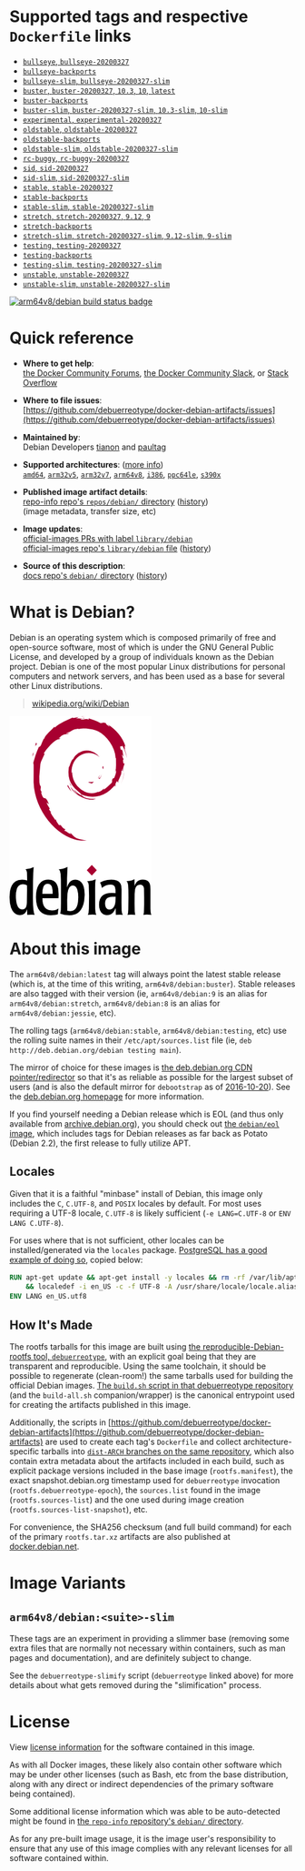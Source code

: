 <!--

********************************************************************************

WARNING:

    DO NOT EDIT "debian/README.md"

    IT IS AUTO-GENERATED

    (from the other files in "debian/" combined with a set of templates)

********************************************************************************

-->

# Supported tags and respective `Dockerfile` links

-	[`bullseye`, `bullseye-20200327`](https://github.com/debuerreotype/docker-debian-artifacts/blob/ac45438089d08df0f7961e963166344a4129665c/bullseye/Dockerfile)
-	[`bullseye-backports`](https://github.com/debuerreotype/docker-debian-artifacts/blob/ac45438089d08df0f7961e963166344a4129665c/bullseye/backports/Dockerfile)
-	[`bullseye-slim`, `bullseye-20200327-slim`](https://github.com/debuerreotype/docker-debian-artifacts/blob/ac45438089d08df0f7961e963166344a4129665c/bullseye/slim/Dockerfile)
-	[`buster`, `buster-20200327`, `10.3`, `10`, `latest`](https://github.com/debuerreotype/docker-debian-artifacts/blob/ac45438089d08df0f7961e963166344a4129665c/buster/Dockerfile)
-	[`buster-backports`](https://github.com/debuerreotype/docker-debian-artifacts/blob/ac45438089d08df0f7961e963166344a4129665c/buster/backports/Dockerfile)
-	[`buster-slim`, `buster-20200327-slim`, `10.3-slim`, `10-slim`](https://github.com/debuerreotype/docker-debian-artifacts/blob/ac45438089d08df0f7961e963166344a4129665c/buster/slim/Dockerfile)
-	[`experimental`, `experimental-20200327`](https://github.com/debuerreotype/docker-debian-artifacts/blob/ac45438089d08df0f7961e963166344a4129665c/experimental/Dockerfile)
-	[`oldstable`, `oldstable-20200327`](https://github.com/debuerreotype/docker-debian-artifacts/blob/ac45438089d08df0f7961e963166344a4129665c/oldstable/Dockerfile)
-	[`oldstable-backports`](https://github.com/debuerreotype/docker-debian-artifacts/blob/ac45438089d08df0f7961e963166344a4129665c/oldstable/backports/Dockerfile)
-	[`oldstable-slim`, `oldstable-20200327-slim`](https://github.com/debuerreotype/docker-debian-artifacts/blob/ac45438089d08df0f7961e963166344a4129665c/oldstable/slim/Dockerfile)
-	[`rc-buggy`, `rc-buggy-20200327`](https://github.com/debuerreotype/docker-debian-artifacts/blob/ac45438089d08df0f7961e963166344a4129665c/rc-buggy/Dockerfile)
-	[`sid`, `sid-20200327`](https://github.com/debuerreotype/docker-debian-artifacts/blob/ac45438089d08df0f7961e963166344a4129665c/sid/Dockerfile)
-	[`sid-slim`, `sid-20200327-slim`](https://github.com/debuerreotype/docker-debian-artifacts/blob/ac45438089d08df0f7961e963166344a4129665c/sid/slim/Dockerfile)
-	[`stable`, `stable-20200327`](https://github.com/debuerreotype/docker-debian-artifacts/blob/ac45438089d08df0f7961e963166344a4129665c/stable/Dockerfile)
-	[`stable-backports`](https://github.com/debuerreotype/docker-debian-artifacts/blob/ac45438089d08df0f7961e963166344a4129665c/stable/backports/Dockerfile)
-	[`stable-slim`, `stable-20200327-slim`](https://github.com/debuerreotype/docker-debian-artifacts/blob/ac45438089d08df0f7961e963166344a4129665c/stable/slim/Dockerfile)
-	[`stretch`, `stretch-20200327`, `9.12`, `9`](https://github.com/debuerreotype/docker-debian-artifacts/blob/ac45438089d08df0f7961e963166344a4129665c/stretch/Dockerfile)
-	[`stretch-backports`](https://github.com/debuerreotype/docker-debian-artifacts/blob/ac45438089d08df0f7961e963166344a4129665c/stretch/backports/Dockerfile)
-	[`stretch-slim`, `stretch-20200327-slim`, `9.12-slim`, `9-slim`](https://github.com/debuerreotype/docker-debian-artifacts/blob/ac45438089d08df0f7961e963166344a4129665c/stretch/slim/Dockerfile)
-	[`testing`, `testing-20200327`](https://github.com/debuerreotype/docker-debian-artifacts/blob/ac45438089d08df0f7961e963166344a4129665c/testing/Dockerfile)
-	[`testing-backports`](https://github.com/debuerreotype/docker-debian-artifacts/blob/ac45438089d08df0f7961e963166344a4129665c/testing/backports/Dockerfile)
-	[`testing-slim`, `testing-20200327-slim`](https://github.com/debuerreotype/docker-debian-artifacts/blob/ac45438089d08df0f7961e963166344a4129665c/testing/slim/Dockerfile)
-	[`unstable`, `unstable-20200327`](https://github.com/debuerreotype/docker-debian-artifacts/blob/ac45438089d08df0f7961e963166344a4129665c/unstable/Dockerfile)
-	[`unstable-slim`, `unstable-20200327-slim`](https://github.com/debuerreotype/docker-debian-artifacts/blob/ac45438089d08df0f7961e963166344a4129665c/unstable/slim/Dockerfile)

[![arm64v8/debian build status badge](https://img.shields.io/jenkins/s/https/doi-janky.infosiftr.net/job/multiarch/job/arm64v8/job/debian.svg?label=arm64v8/debian%20%20build%20job)](https://doi-janky.infosiftr.net/job/multiarch/job/arm64v8/job/debian/)

# Quick reference

-	**Where to get help**:  
	[the Docker Community Forums](https://forums.docker.com/), [the Docker Community Slack](http://dockr.ly/slack), or [Stack Overflow](https://stackoverflow.com/search?tab=newest&q=docker)

-	**Where to file issues**:  
	[https://github.com/debuerreotype/docker-debian-artifacts/issues](https://github.com/debuerreotype/docker-debian-artifacts/issues)

-	**Maintained by**:  
	Debian Developers [tianon](https://qa.debian.org/developer.php?login=tianon) and [paultag](https://qa.debian.org/developer.php?login=paultag)

-	**Supported architectures**: ([more info](https://github.com/docker-library/official-images#architectures-other-than-amd64))  
	[`amd64`](https://hub.docker.com/r/amd64/debian/), [`arm32v5`](https://hub.docker.com/r/arm32v5/debian/), [`arm32v7`](https://hub.docker.com/r/arm32v7/debian/), [`arm64v8`](https://hub.docker.com/r/arm64v8/debian/), [`i386`](https://hub.docker.com/r/i386/debian/), [`ppc64le`](https://hub.docker.com/r/ppc64le/debian/), [`s390x`](https://hub.docker.com/r/s390x/debian/)

-	**Published image artifact details**:  
	[repo-info repo's `repos/debian/` directory](https://github.com/docker-library/repo-info/blob/master/repos/debian) ([history](https://github.com/docker-library/repo-info/commits/master/repos/debian))  
	(image metadata, transfer size, etc)

-	**Image updates**:  
	[official-images PRs with label `library/debian`](https://github.com/docker-library/official-images/pulls?q=label%3Alibrary%2Fdebian)  
	[official-images repo's `library/debian` file](https://github.com/docker-library/official-images/blob/master/library/debian) ([history](https://github.com/docker-library/official-images/commits/master/library/debian))

-	**Source of this description**:  
	[docs repo's `debian/` directory](https://github.com/docker-library/docs/tree/master/debian) ([history](https://github.com/docker-library/docs/commits/master/debian))

# What is Debian?

Debian is an operating system which is composed primarily of free and open-source software, most of which is under the GNU General Public License, and developed by a group of individuals known as the Debian project. Debian is one of the most popular Linux distributions for personal computers and network servers, and has been used as a base for several other Linux distributions.

> [wikipedia.org/wiki/Debian](https://en.wikipedia.org/wiki/Debian)

![logo](https://raw.githubusercontent.com/docker-library/docs/b449be7df57e9ed9086bb5821bfb5d6cdc5d67a4/debian/logo.png)

# About this image

The `arm64v8/debian:latest` tag will always point the latest stable release (which is, at the time of this writing, `arm64v8/debian:buster`). Stable releases are also tagged with their version (ie, `arm64v8/debian:9` is an alias for `arm64v8/debian:stretch`, `arm64v8/debian:8` is an alias for `arm64v8/debian:jessie`, etc).

The rolling tags (`arm64v8/debian:stable`, `arm64v8/debian:testing`, etc) use the rolling suite names in their `/etc/apt/sources.list` file (ie, `deb http://deb.debian.org/debian testing main`).

The mirror of choice for these images is [the deb.debian.org CDN pointer/redirector](https://deb.debian.org) so that it's as reliable as possible for the largest subset of users (and is also the default mirror for `debootstrap` as of [2016-10-20](https://anonscm.debian.org/cgit/d-i/debootstrap.git/commit/?id=9e8bc60ad1ccf3a25ce7890526b70059f3e770de)). See the [deb.debian.org homepage](https://deb.debian.org) for more information.

If you find yourself needing a Debian release which is EOL (and thus only available from [archive.debian.org](http://archive.debian.org)), you should check out [the `debian/eol` image](https://hub.docker.com/r/debian/eol/), which includes tags for Debian releases as far back as Potato (Debian 2.2), the first release to fully utilize APT.

## Locales

Given that it is a faithful "minbase" install of Debian, this image only includes the `C`, `C.UTF-8`, and `POSIX` locales by default. For most uses requiring a UTF-8 locale, `C.UTF-8` is likely sufficient (`-e LANG=C.UTF-8` or `ENV LANG C.UTF-8`).

For uses where that is not sufficient, other locales can be installed/generated via the `locales` package. [PostgreSQL has a good example of doing so](https://github.com/docker-library/postgres/blob/69bc540ecfffecce72d49fa7e4a46680350037f9/9.6/Dockerfile#L21-L24), copied below:

```dockerfile
RUN apt-get update && apt-get install -y locales && rm -rf /var/lib/apt/lists/* \
	&& localedef -i en_US -c -f UTF-8 -A /usr/share/locale/locale.alias en_US.UTF-8
ENV LANG en_US.utf8
```

## How It's Made

The rootfs tarballs for this image are built using [the reproducible-Debian-rootfs tool, `debuerreotype`](https://github.com/debuerreotype/debuerreotype), with an explicit goal being that they are transparent and reproducible. Using the same toolchain, it should be possible to regenerate (clean-room!) the same tarballs used for building the official Debian images. [The `build.sh` script in that debuerreotype repository](https://github.com/debuerreotype/debuerreotype/blob/master/build.sh) (and the `build-all.sh` companion/wrapper) is the canonical entrypoint used for creating the artifacts published in this image.

Additionally, the scripts in [https://github.com/debuerreotype/docker-debian-artifacts](https://github.com/debuerreotype/docker-debian-artifacts) are used to create each tag's `Dockerfile` and collect architecture-specific tarballs into [`dist-ARCH` branches on the same repository](https://github.com/debuerreotype/docker-debian-artifacts/branches), which also contain extra metadata about the artifacts included in each build, such as explicit package versions included in the base image (`rootfs.manifest`), the exact snapshot.debian.org timestamp used for `debuerreotype` invocation (`rootfs.debuerreotype-epoch`), the `sources.list` found in the image (`rootfs.sources-list`) and the one used during image creation (`rootfs.sources-list-snapshot`), etc.

For convenience, the SHA256 checksum (and full build command) for each of the primary `rootfs.tar.xz` artifacts are also published at [docker.debian.net](https://docker.debian.net/).

# Image Variants

## `arm64v8/debian:<suite>-slim`

These tags are an experiment in providing a slimmer base (removing some extra files that are normally not necessary within containers, such as man pages and documentation), and are definitely subject to change.

See the `debuerreotype-slimify` script (`debuerreotype` linked above) for more details about what gets removed during the "slimification" process.

# License

View [license information](https://www.debian.org/social_contract#guidelines) for the software contained in this image.

As with all Docker images, these likely also contain other software which may be under other licenses (such as Bash, etc from the base distribution, along with any direct or indirect dependencies of the primary software being contained).

Some additional license information which was able to be auto-detected might be found in [the `repo-info` repository's `debian/` directory](https://github.com/docker-library/repo-info/tree/master/repos/debian).

As for any pre-built image usage, it is the image user's responsibility to ensure that any use of this image complies with any relevant licenses for all software contained within.
